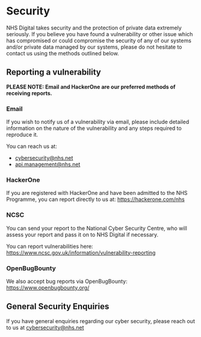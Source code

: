 # Security

NHS Digital takes security and the protection of private data extremely
seriously. If you believe you have found a vulnerability or other issue which
has compromised or could compromise the security of any of our systems and/or
private data managed by our systems, please do not hesitate to contact us using
the methods outlined below.

## Reporting a vulnerability
**PLEASE NOTE: Email and HackerOne are our preferred methods of receiving
reports.**

### Email
If you wish to notify us of a vulnerability via email, please include detailed
information on the nature of the vulnerability and any steps required to
reproduce it.

You can reach us at:
* cybersecurity@nhs.net
* api.management@nhs.net

### HackerOne
If you are registered with HackerOne and have been admitted to the NHS
Programme, you can report directly to us at: https://hackerone.com/nhs

### NCSC
You can send your report to the National Cyber Security Centre, who will assess
your report and pass it on to NHS Digital if necessary.

You can report vulnerabilities here:
https://www.ncsc.gov.uk/information/vulnerability-reporting

### OpenBugBounty
We also accept bug reports via OpenBugBounty: https://www.openbugbounty.org/

## General Security Enquiries
If you have general enquiries regarding our cyber security, please reach out
to us at cybersecurity@nhs.net
